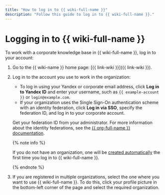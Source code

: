 ```yaml
---
title: "How to log in to {{ wiki-full-name }}"
description: "Follow this guide to log in to {{ wiki-full-name }}."
---
```


# Logging in to {{ wiki-full-name }}

To work with a corporate knowledge base in {{ wiki-full-name }}, log in to your account:

1. Go to the {{ wiki-name }} home page: [{{ link-wiki }}]({{ link-wiki }}).

1. Log in to the account you use to work in the organization:

   - To log in using your Yandex or corporate email address, click **Log in to Yandex ID** and enter your username, such as `{{ example-account }}` or `login@example.com`.
   - If your organization uses the Single Sign-On authentication scheme with an identity federation, click **Log in via SSO**, specify the federation ID, and log in to your corporate account.

   Get your federation ID from your administrator. For more information about the identity federations, see the [{{ org-full-name }} documentation](../organization/concepts/add-federation.md).

   {% note info %}

   If you do not have an organization, one will be [created automatically](enable-wiki.md) the first time you log in to {{ wiki-full-name }}.

   {% endnote %}

1. If you are registered in multiple organizations, select the one where you want to use {{ wiki-full-name }}. To do this, click your profile picture in the bottom-left corner of the page and select the required organization.